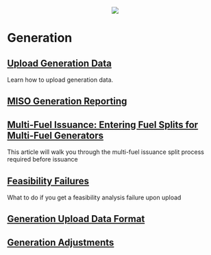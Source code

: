 <p align="center">
  <img align="center" src="https://www.mrets.org/wp-content/uploads/2019/08/mrets_logo_@2x-2.png">
</p>

# Generation

## [Upload Generation Data](https://mrets.github.io/Help/generation_upload_data)
Learn how to upload generation data.

## [MISO Generation Reporting](https://github.com/mrets/Help/blob/master/MISO.md)

## [Multi-Fuel Issuance: Entering Fuel Splits for Multi-Fuel Generators](https://mrets.github.io/Help/generation_multi_fuel)
This article will walk you through the multi-fuel issuance split process required before issuance

## [Feasibility Failures](https://mrets.github.io/Help/generation_feasibility_failures)
What to do if you get a feasibility analysis failure upon upload

## [Generation Upload Data Format](https://mrets.github.io/Help/generation_upload_format)

## [Generation Adjustments](https://github.com/mrets/Help/blob/master/Generation%20Adjustments.md)


